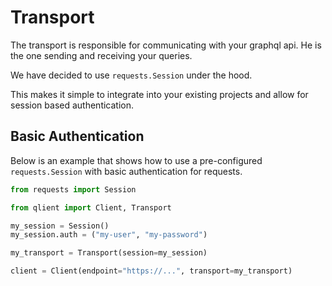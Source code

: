 # Transport

The transport is responsible for communicating with your graphql api. He is the one sending and receiving your queries.

We have decided to use ``requests.Session`` under the hood.

This makes it simple to integrate into your existing projects and allow for session based authentication.

## Basic Authentication

Below is an example that shows how to use a pre-configured ``requests.Session`` with basic authentication for requests.

````python
from requests import Session

from qlient import Client, Transport

my_session = Session()
my_session.auth = ("my-user", "my-password")

my_transport = Transport(session=my_session)

client = Client(endpoint="https://...", transport=my_transport)
````
